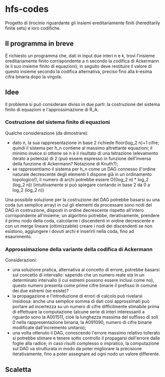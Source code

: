 # hfs-codes
Progetto di tirocinio riguardante gli insiemi ereditariamente finiti (hereditarily finite sets) e loro codifiche.

## Il programma in breve
È richiesto un programma che, dati in input due interi n e k, trovi l'insieme ereditariamente finito corrispondente a n secondo la codifica di Ackermann (e il suo insieme finito di equazioni); in seguito deve restituire il valore di questo insieme secondo la codifica alternativa, preciso fino alla k-esima cifra binaria dopo la virgola.

## Idee
Il problema si può considerare diviso in due parti: la costruzione del sistema finito di equazioni e l'approssimazione di R\_A.
### Costruzione del sistema finito di equazioni
Qualche considerazione (da dimostrare):
 - dato n, la sua rappresentazione in base 2 richiede floor(log\_2 n)+1 cifre; quindi il sistema per h\_n contiene al massimo altrettante equazioni; il minimo invece si ottiene se n è il risultato di una tetrazione (elevamento iterato a potenza) di 2 (può essere espresso in funzione dell'inversa della funzione di Ackermann? Notazione di Knuth?);
 - se rappresentiamo il sistema per h\_n come un DAG connesso (l'ordine naturale decrescente degli elementi li dispone già in un ordinamento topologico!), il numero di archi potrebbe essere O((log\_2 n) * log\_2 (log\_2 n)) (intuitivamente si può spiegare contando in base 2 da 0 a log\_2 (log\_2 n))

Una possibile soluzione per la costruzione del DAG potrebbe basarsi su una coda (un semplice array) in cui gli elementi da processare sono nodi del DAG in costruzione, disposti in ordine decrescente rispetto all'intero corrispondente all'insieme; un algoritmo potrebbe, iterativamente, prendere il primo nodo della coda, calcolarne i discendenti in ordine decrescente e con un merge lineare (ottimizzabile) creare i nodi dei discendenti se non esistono, aggiungere i dovuti archi e inserirli nella coda, fino ad esaurimento.

### Approssimazione della variante della codifica di Ackermann
Considerazioni:
 - una soluzione pratica, alternativa al concetto di errore, potrebbe basarsi sul concetto di intervallo: sapendo che un numero reale sta in un determinato intervallo (i cui estremi possono essere inclusi come no), questo numero presenta come prime cifre binarie il prefisso in comune dei due estremi (se esiste)?
 - la propagazione e l'introduzione di errori di calcolo può rivelarsi insidiosa: anche una semplice somma di dati così approssimati può portare ad incertezza su un numero di cifre difficilmente stimabile prima di effettuare la computazione (alcune serie di interi interessanti a riguardo sono la A001511, cioè la lunghezza massima del suffisso di soli 0 nella rappresentazione binaria, la A091090, numero di cifre binarie modificate dall'incremento unitario);
 - una volta ottenuto il DAG, conoscendo l'errore massimo relativo tollerato si potrebbe stimare e tenere sotto controllo il propagarsi dell'errore dalle foglie alla radice; in caso risulti complesso o impratico, la computazione sul DAG va strutturata in modo da poter migliorare la precisione iterativamente, fino a poter assegnare ad ogni nodo un valore differente.

## Scaletta

